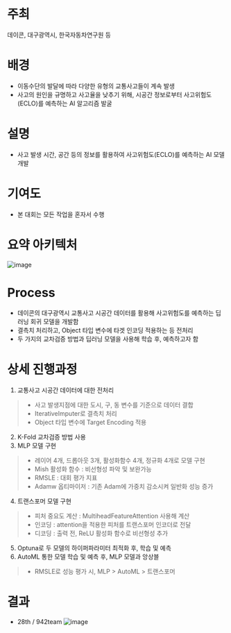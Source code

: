 # 주최
데이콘, 대구광역시, 한국자동차연구원 등

# 배경
- 이동수단의 발달에 따라 다양한 유형의 교통사고들이 계속 발생
- 사고의 원인을 규명하고 사고율을 낮추기 위해, 시공간 정보로부터 사고위험도(ECLO)를 예측하는 AI 알고리즘 발굴
  
# 설명
- 사고 발생 시간, 공간 등의 정보를 활용하여 사고위험도(ECLO)를 예측하는 AI 모델 개발

# 기여도
- 본 대회는 모든 작업을 혼자서 수행

# 요약 아키텍처
![image](https://github.com/user-attachments/assets/f5e1ee6a-339c-4b0a-b01b-bcaeed9525e0)

# Process
- 데이콘의 대구광역시 교통사고 시공간 데이터를 활용해 사고위험도를 예측하는 딥러닝 회귀 모델을 개발함
- 결측치 처리하고, Object 타입 변수에 타겟 인코딩 적용하는 등 전처리
- 두 가지의 교차검증 방법과 딥러닝 모델을 사용해 학습 후, 예측하고자 함

# 상세 진행과정
1) 교통사고 시공간 데이터에 대한 전처리
> - 사고 발생지점에 대한 도시, 구, 동 변수를 기준으로 데이터 결합
> - IterativeImputer로 결측치 처리
> - Object 타입 변수에 Target Encoding 적용
2) K-Fold 교차검증 방법 사용 
3) MLP 모델 구현
> - 레이어 4개, 드롭아웃 3개, 활성화함수 4개, 정규화 4개로 모델 구현
> - Mish 활성화 함수 : 비선형성 파악 및 보완가능
> - RMSLE : 대회 평가 지표
> - Adamw 옵티마이저 : 기존 Adam에 가중치 감소시켜 일반화 성능 증가
4) 트랜스포머 모델 구현
> - 피처 중요도 계산 : MultiheadFeatureAttention 사용해 계산
> - 인코딩 : attention을 적용한 피처를 트랜스포머 인코더로 전달
> - 디코딩 : 출력 전, ReLU 활성화 함수로 비선형성 추가
5) Optuna로 두 모델의 하이퍼파라미터 최적화 후, 학습 및 예측
6) AutoML 통한 모델 학습 및 예측 후, MLP 모델과 앙상블
> - RMSLE로 성능 평가 시, MLP > AutoML > 트랜스포머

# 결과
- 28th / 942team
![image](https://github.com/user-attachments/assets/dfa4d138-8609-4e11-9e2f-05aaf1f59501)

